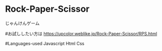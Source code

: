 # Rock-Paper-Scissor
じゃんけんゲーム

#お試ししたい方は
https://upcolor.weblike.jp/Rock-Paper-Scissor/RPS.html

#Languages-used
Javascript
Html
Css